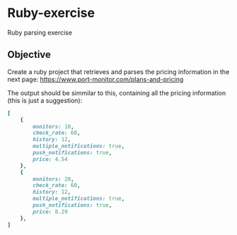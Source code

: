 # Ruby-exercise
Ruby parsing exercise

## Objective
Create a ruby project that retrieves and parses the pricing information in the next page:
https://www.port-monitor.com/plans-and-pricing

The output should be simmilar to this, containing all the pricing information (this is just a suggestion):

```ruby
[
    {
        monitors: 10,
        check_rate: 60,
        history: 12,
        multiple_notifications: true,
        push_notifications: true,
        price: 4.54
    },
    {
        monitors: 20,
        check_rate: 60,
        history: 12,
        multiple_notifications: true,
        push_notifications: true,
        price: 8.29
    },    
]
```
